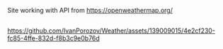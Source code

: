 Site working with API from https://openweathermap.org/

##
https://github.com/IvanPorozov/Weather/assets/139009015/4e2cf230-fc85-4ffe-832d-f8b3c9e0b76d
